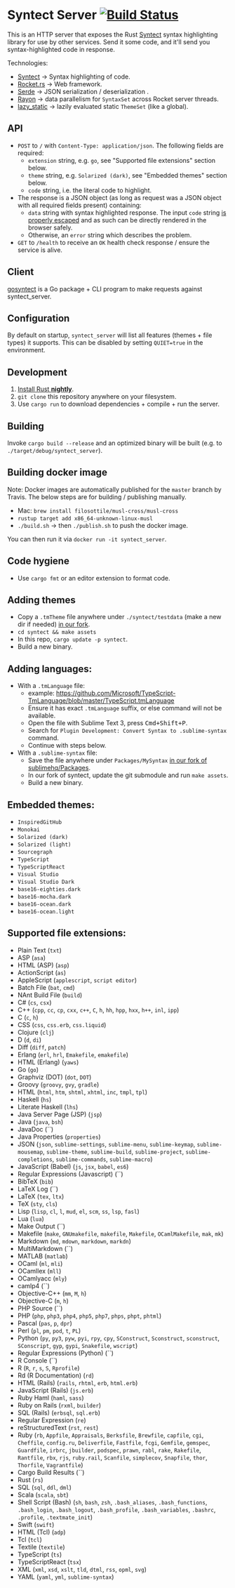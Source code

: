 # Syntect Server [![Build Status](https://travis-ci.org/sourcegraph/syntect_server.svg?branch=master)](https://travis-ci.org/sourcegraph/syntect_server)

This is an HTTP server that exposes the Rust [Syntect](https://github.com/trishume/syntect) syntax highlighting library for use by other services. Send it some code, and it'll send you syntax-highlighted code in response.

Technologies:

- [Syntect](https://github.com/trishume/syntect) -> Syntax highlighting of code.
- [Rocket.rs](https://rocket.rs) -> Web framework.
- [Serde](https://serde.rs/) -> JSON serialization / deserialization .
- [Rayon](https://github.com/nikomatsakis/rayon) -> data parallelism for `SyntaxSet` across Rocket server threads.
- [lazy_static](https://crates.io/crates/lazy_static) -> lazily evaluated static `ThemeSet` (like a global).

## API

- `POST` to `/` with `Content-Type: application/json`. The following fields are required:
  - `extension` string, e.g. `go`, see "Supported file extensions" section below.
  - `theme` string, e.g. `Solarized (dark)`, see "Embedded themes" section below.
  - `code` string, i.e. the literal code to highlight.
- The response is a JSON object (as long as request was a JSON object with all required fields present) containing:
  - `data` string with syntax highlighted response. The input `code` string [is properly escaped](https://github.com/sourcegraph/syntect_server/blob/ee3810f70e5701b961b7249393dbac8914c162ce/syntect/src/html.rs#L6) and as such can be directly rendered in the browser safely.
  - Otherwise, an `error` string which describes the problem.
- `GET` to `/health` to receive an `OK` health check response / ensure the service is alive.

## Client

[gosyntect](https://github.com/sourcegraph/gosyntect) is a Go package + CLI program to make requests against syntect_server.

## Configuration

By default on startup, `syntect_server` will list all features (themes + file types) it supports. This can be disabled by setting `QUIET=true` in the environment.

## Development

1. [Install Rust **nightly**](https://rocket.rs/guide/getting-started/#installing-rust).
2. `git clone` this repository anywhere on your filesystem.
3. Use `cargo run` to download dependencies + compile + run the server.

## Building

Invoke `cargo build --release` and an optimized binary will be built (e.g. to `./target/debug/syntect_server`).

## Building docker image

Note: Docker images are automatically published for the `master` branch by Travis. The below steps are for building / publishing manually.

- Mac: `brew install filosottile/musl-cross/musl-cross`
- `rustup target add x86_64-unknown-linux-musl`
- `./build.sh` -> then `./publish.sh` to push the docker image.

You can then run it via `docker run -it syntect_server`.

## Code hygiene

- Use `cargo fmt` or an editor extension to format code.

## Adding themes

- Copy a `.tmTheme` file anywhere under `./syntect/testdata` (make a new dir if needed) [in our fork](https://github.com/slimsag/syntect).
- `cd syntect && make assets`
- In this repo, `cargo update -p syntect`.
- Build a new binary.

## Adding languages:

- With a `.tmLanguage` file:
  - example: https://github.com/Microsoft/TypeScript-TmLanguage/blob/master/TypeScript.tmLanguage
  - Ensure it has exact `.tmLanguage` suffix, or else command will not be available.
  - Open the file with Sublime Text 3, press <kbd>Cmd+Shift+P</kbd>.
  - Search for `Plugin Development: Convert Syntax to .sublime-syntax` command.
  - Continue with steps below.
- With a `.sublime-syntax` file:
  - Save the file anywhere under `Packages/MySyntax` [in our fork of sublimehq/Packages](https://github.com/slimsag/Packages).
  - In our fork of syntect, update the git submodule and run `make assets`.
  - Build a new binary.

## Embedded themes:

- `InspiredGitHub`
- `Monokai`
- `Solarized (dark)`
- `Solarized (light)`
- `Sourcegraph`
- `TypeScript`
- `TypeScriptReact`
- `Visual Studio`
- `Visual Studio Dark`
- `base16-eighties.dark`
- `base16-mocha.dark`
- `base16-ocean.dark`
- `base16-ocean.light`

## Supported file extensions:

- Plain Text (`txt`)
- ASP (`asa`)
- HTML (ASP) (`asp`)
- ActionScript (`as`)
- AppleScript (`applescript`, `script editor`)
- Batch File (`bat`, `cmd`)
- NAnt Build File (`build`)
- C# (`cs`, `csx`)
- C++ (`cpp`, `cc`, `cp`, `cxx`, `c++`, `C`, `h`, `hh`, `hpp`, `hxx`, `h++`, `inl`, `ipp`)
- C (`c`, `h`)
- CSS (`css`, `css.erb`, `css.liquid`)
- Clojure (`clj`)
- D (`d`, `di`)
- Diff (`diff`, `patch`)
- Erlang (`erl`, `hrl`, `Emakefile`, `emakefile`)
- HTML (Erlang) (`yaws`)
- Go (`go`)
- Graphviz (DOT) (`dot`, `DOT`)
- Groovy (`groovy`, `gvy`, `gradle`)
- HTML (`html`, `htm`, `shtml`, `xhtml`, `inc`, `tmpl`, `tpl`)
- Haskell (`hs`)
- Literate Haskell (`lhs`)
- Java Server Page (JSP) (`jsp`)
- Java (`java`, `bsh`)
- JavaDoc (``)
- Java Properties (`properties`)
- JSON (`json`, `sublime-settings`, `sublime-menu`, `sublime-keymap`, `sublime-mousemap`, `sublime-theme`, `sublime-build`, `sublime-project`, `sublime-completions`, `sublime-commands`, `sublime-macro`)
- JavaScript (Babel) (`js`, `jsx`, `babel`, `es6`)
- Regular Expressions (Javascript) (``)
- BibTeX (`bib`)
- LaTeX Log (``)
- LaTeX (`tex`, `ltx`)
- TeX (`sty`, `cls`)
- Lisp (`lisp`, `cl`, `l`, `mud`, `el`, `scm`, `ss`, `lsp`, `fasl`)
- Lua (`lua`)
- Make Output (``)
- Makefile (`make`, `GNUmakefile`, `makefile`, `Makefile`, `OCamlMakefile`, `mak`, `mk`)
- Markdown (`md`, `mdown`, `markdown`, `markdn`)
- MultiMarkdown (``)
- MATLAB (`matlab`)
- OCaml (`ml`, `mli`)
- OCamllex (`mll`)
- OCamlyacc (`mly`)
- camlp4 (``)
- Objective-C++ (`mm`, `M`, `h`)
- Objective-C (`m`, `h`)
- PHP Source (``)
- PHP (`php`, `php3`, `php4`, `php5`, `php7`, `phps`, `phpt`, `phtml`)
- Pascal (`pas`, `p`, `dpr`)
- Perl (`pl`, `pm`, `pod`, `t`, `PL`)
- Python (`py`, `py3`, `pyw`, `pyi`, `rpy`, `cpy`, `SConstruct`, `Sconstruct`, `sconstruct`, `SConscript`, `gyp`, `gypi`, `Snakefile`, `wscript`)
- Regular Expressions (Python) (``)
- R Console (``)
- R (`R`, `r`, `s`, `S`, `Rprofile`)
- Rd (R Documentation) (`rd`)
- HTML (Rails) (`rails`, `rhtml`, `erb`, `html.erb`)
- JavaScript (Rails) (`js.erb`)
- Ruby Haml (`haml`, `sass`)
- Ruby on Rails (`rxml`, `builder`)
- SQL (Rails) (`erbsql`, `sql.erb`)
- Regular Expression (`re`)
- reStructuredText (`rst`, `rest`)
- Ruby (`rb`, `Appfile`, `Appraisals`, `Berksfile`, `Brewfile`, `capfile`, `cgi`, `Cheffile`, `config.ru`, `Deliverfile`, `Fastfile`, `fcgi`, `Gemfile`, `gemspec`, `Guardfile`, `irbrc`, `jbuilder`, `podspec`, `prawn`, `rabl`, `rake`, `Rakefile`, `Rantfile`, `rbx`, `rjs`, `ruby.rail`, `Scanfile`, `simplecov`, `Snapfile`, `thor`, `Thorfile`, `Vagrantfile`)
- Cargo Build Results (``)
- Rust (`rs`)
- SQL (`sql`, `ddl`, `dml`)
- Scala (`scala`, `sbt`)
- Shell Script (Bash) (`sh`, `bash`, `zsh`, `.bash_aliases`, `.bash_functions`, `.bash_login`, `.bash_logout`, `.bash_profile`, `.bash_variables`, `.bashrc`, `.profile`, `.textmate_init`)
- Swift (`swift`)
- HTML (Tcl) (`adp`)
- Tcl (`tcl`)
- Textile (`textile`)
- TypeScript (`ts`)
- TypeScriptReact (`tsx`)
- XML (`xml`, `xsd`, `xslt`, `tld`, `dtml`, `rss`, `opml`, `svg`)
- YAML (`yaml`, `yml`, `sublime-syntax`)
